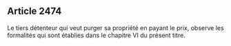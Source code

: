 Article 2474
----
Le tiers détenteur qui veut purger sa propriété en payant le prix, observe les
formalités qui sont établies dans le chapitre VI du présent titre.
